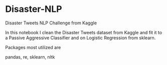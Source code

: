 # Disaster-NLP
Disaster Tweets NLP Challenge from Kaggle

In this notebook I clean the Disaster Tweets dataset from Kaggle and fit it to a Passive Aggressive Classifier and on Logistic Regression from sklearn.

Packages most utilized are

pandas, re, sklearn, nltk 

